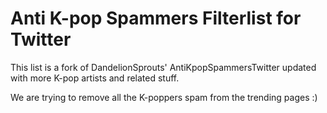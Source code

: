 # Anti K-pop Spammers Filterlist for Twitter
This list is a fork of DandelionSprouts' AntiKpopSpammersTwitter updated with more K-pop artists and related stuff.

We are trying to remove all the K-poppers spam from the trending pages :)
